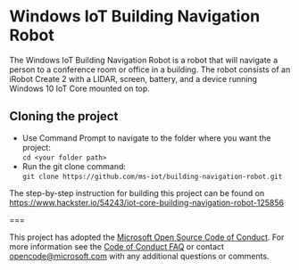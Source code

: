 # Windows IoT Building Navigation Robot
The Windows IoT Building Navigation Robot is a robot that will navigate a person to a conference room or office in a building.  The robot consists of an iRobot Create 2 with a LIDAR, screen, battery, and a device running Windows 10 IoT Core mounted on top.

## Cloning the project

- Use Command Prompt to navigate to the folder where you want the project:  
  ```cd <your folder path>```  
- Run the git clone command:  
  ```git clone https://github.com/ms-iot/building-navigation-robot.git```  

The step-by-step instruction for building this project can be found on https://www.hackster.io/54243/iot-core-building-navigation-robot-125856

===

This project has adopted the [Microsoft Open Source Code of Conduct](https://opensource.microsoft.com/codeofconduct/). For more information see the [Code of Conduct FAQ](https://opensource.microsoft.com/codeofconduct/faq/) or contact [opencode@microsoft.com](mailto:opencode@microsoft.com) with any additional questions or comments. 
